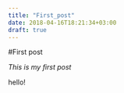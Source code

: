```yaml
---
title: "First_post"
date: 2018-04-16T18:21:34+03:00
draft: true
---
```

#First post

*This is my first post*

hello!
